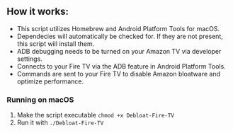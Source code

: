 ## How it works:

- This script utilizes Homebrew and Android Platform Tools for macOS.
- Dependecies will automatically be checked for. If they are not present, this script will install them.
- ADB debugging needs to be turned on your Amazon TV via developer settings.
- Connects to your Fire TV via the ADB feature in Android Platform Tools.
- Commands are sent to your Fire TV to disable Amazon bloatware and optimize performance.
  
### Running on macOS
1. Make the script executable `chmod +x Debloat-Fire-TV`
2. Run it with `./Debloat-Fire-TV`
